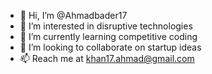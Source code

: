 - 👋 Hi, I’m @Ahmadbader17
- 👀 I’m interested in disruptive technologies
- 🌱 I’m currently learning competitive coding 
- 💞️ I’m looking to collaborate on startup ideas
- 📫 Reach me at khan17.ahmad@gmail.com

<!---
Ahmadbader17/Ahmadbader17 is a ✨ special ✨ repository because its `README.md` (this file) appears on your GitHub profile.
You can click the Preview link to take a look at your changes.
--->
